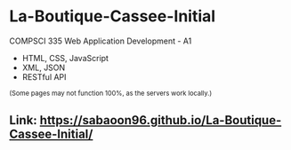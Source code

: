 # La-Boutique-Cassee-Initial
COMPSCI 335 Web Application Development - A1

- HTML, CSS, JavaScript
- XML, JSON
- RESTful API

<sup>(Some pages may not function 100%, as the servers work locally.)</sup>

## Link: https://sabaoon96.github.io/La-Boutique-Cassee-Initial/ ##
